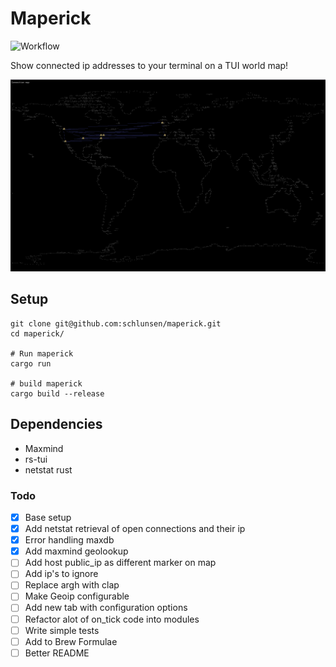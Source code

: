 # Maperick
![Workflow](https://github.com/schlunsen/maperick/actions/workflows/ci-tests.yml/badge.svg)

Show connected ip addresses to your terminal on a TUI world map! 

![](screenshot.png)



## Setup

```
git clone git@github.com:schlunsen/maperick.git
cd maperick/

# Run maperick
cargo run 

# build maperick
cargo build --release
```


Dependencies
------------
* Maxmind
* rs-tui
* netstat rust



### Todo

- [x] Base setup
- [x] Add netstat retrieval of open connections and their ip
- [x] Error handling maxdb
- [x] Add maxmind geolookup
- [ ] Add host public_ip as different marker on map
- [ ] Add ip's to ignore
- [ ] Replace argh with clap
- [ ] Make Geoip configurable 
- [ ] Add new tab with configuration options
- [ ] Refactor alot of on_tick code into modules
- [ ] Write simple tests
- [ ] Add to Brew Formulae
- [ ] Better README
